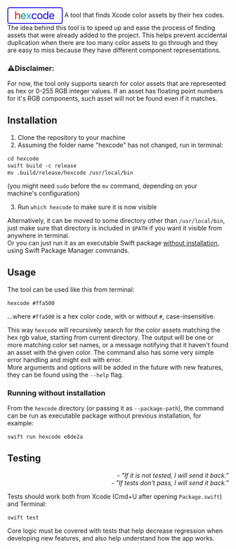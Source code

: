  
<img src="Tests/hexcodeTests/Resources/Assets.xcassets/hexcode_logo.imageset/hexcode_logo@3x.png" width=25% align="center">  
A tool that finds Xcode color assets by their hex codes. The idea behind this tool is to speed up and ease the process of finding assets that were already added to the project. This helps prevent accidental duplication when there are too many color assets to go through and they are easy to miss because they have different component representations.

### ⚠️Disclaimer:
For now, the tool only supports search for color assets that are represented as hex or 0-255 RGB integer values. If an asset has floating point numbers for it's RGB components, such asset will not be found even if it matches.
## Installation
1. Clone the repository to your machine
2. Assuming the folder name "hexcode" has not changed, run in terminal:
```
cd hexcode
swift build -c release
mv .build/release/hexcode /usr/local/bin
```
(you might need `sudo` before the `mv` command, depending on your machine's configuration) 

3. Run `which hexcode` to make sure it is now visible  

Alternatively, it can be moved to some directory other than `/usr/local/bin`, just make sure that directory is included in `$PATH` if you want it visible from anywhere in terminal.  
Or you can just run it as an executable Swift package [without installation](#running-without-installation), using Swift Package Manager commands.
## Usage
The tool can be used like this from terminal:
```
hexcode #ffa500
```
...where `#ffa500` is a hex color code, with or without `#`, case-insensitive.  

This way `hexcode` will recursively search for the color assets matching the hex rgb value, starting from current directory. The output will be one or more matching color set names, or a message notifying that it haven't found an asset with the given color. The command also has some very simple error handling and might exit with error.  
More arguments and options will be added in the future with new features, they can be found using the `--help` flag.  
### Running without installation
From the `hexcode` directory (or passing it as `--package-path`), the command can be run as executable package without previous installation, for example:
```
swift run hexcode e8de2a
```
## Testing
<p align="right">
<i>- "If it is not tested, I will send it back."<br>
- "If tests don't pass, I will send it back."</i>
</p>

Tests should work both from Xcode (Cmd+U after opening `Package.swift`) and Terminal:  
```
swift test
```
Core logic must be covered with tests that help decrease regression when developing new features, and also help understand how the app works.

